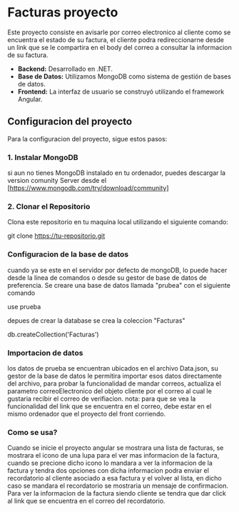# Facturas proyecto 
Este proyecto consiste en avisarle por correo electronico al cliente como se encuentra el estado de su factura, el cliente podra redireccionarne desde un link que se le compartira en el body del correo a consultar la informacion de su factura.
- **Backend:** Desarrollado en .NET.
- **Base de Datos:** Utilizamos MongoDB como sistema de gestión de bases de datos.
- **Frontend:** La interfaz de usuario se construyó utilizando el framework Angular.

## Configuracion del proyecto
Para la configuracion del proyecto, sigue estos pasos: 

### 1. Instalar MongoDB
si aun no tienes MongoDB instalado en tu ordenador, puedes descargar la version comunity Server desde el [https://www.mongodb.com/try/download/community]

### 2. Clonar el Repositorio 
Clona este repositorio en tu maquina local utilizando el siguiente comando: 

git clone https://tu-repositorio.git

### Configuracion de la base de datos
cuando ya se este en el servidor por defecto de mongoDB, lo puede hacer desde la linea de comandos o desde su gestor de base de datos de preferencia.
Se creare una base de datos llamada "prubea" con el siguiente comando 

use prueba 

depues de crear la database se crea la coleccion "Facturas"

db.createCollection('Facturas')

### Importacion de datos 
los datos de prueba se encuentran ubicados en el archivo Data.json, su gestor de la base de datos le permitira importar esos datos directamente del archivo,
para probar la funcionalidad de mandar correos, actualiza el parametro correoElectronico del objeto cliente por el correo al cual le gustaria recibir el correo de verifiacion. nota: para que se vea la funcionalidad del link que se encuentra en el correo, debe estar en el mismo ordenador que el proyecto del front corriendo.


### Como se usa?
Cuando se inicie el proyecto angular se mostrara una lista de facturas, se mostrara el icono de una lupa para el ver mas informacion de la factura, cuando se precione dicho icono lo mandara a ver la informacion de la factura y tendra dos opciones con dicha informacion podra enviar el recordatorio al cliente asociado a esa factura y el volver al lista, en dicho caso se mandara el recordatorio se mostraria un mensaje de confirmacion. Para ver la informacion de la factura siendo cliente se tendra que dar click al link que se encuentra en el correo del recordatorio. 











